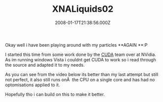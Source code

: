 ﻿---
coverImage: /images/fallback-post-header.png
date: '2008-01-17T21:38:56.000Z'
tags: []
title: XNALiquids02
oldUrl: /c/xnaliquids02
---

Okay well i have been playing around with my particles **AGAIN **:P

<!-- more -->

I started this time from some work done by the [CUDA](https://www.nvidia.com/object/cuda_get_samples.html) team over at NVidia. As im running windows Vista i couldnt get CUDA to work so i read through the source and adapted it to my needs.

As you can see from the video below its better than my last attempt but still not perfect, it also still runs onÂ  the CPU on a single core and has had no optomisations applied to it.

Hopefully tho i can build on this to make it better.
